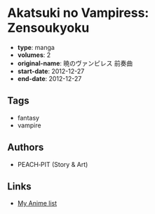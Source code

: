 # Akatsuki no Vampiress: Zensoukyoku

-   **type**: manga
-   **volumes**: 2
-   **original-name**: 暁のヴァンピレス 前奏曲
-   **start-date**: 2012-12-27
-   **end-date**: 2012-12-27

## Tags

-   fantasy
-   vampire

## Authors

-   PEACH‐PIT (Story & Art)

## Links

-   [My Anime list](https://myanimelist.net/manga/85679/Akatsuki_no_Vampiress__Zensoukyoku)
